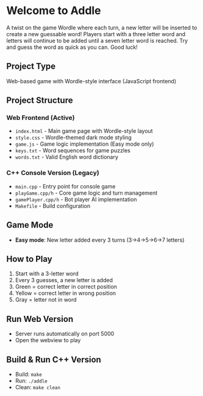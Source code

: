 # Welcome to Addle
A twist on the game Wordle where each turn, a new letter will be inserted to create a new guessable word! Players start with a three letter word and letters will continue to be added until a seven letter word is reached. 
Try and guess the word as quick as you can. Good luck!

## Project Type
Web-based game with Wordle-style interface (JavaScript frontend)

## Project Structure
### Web Frontend (Active)
- `index.html` - Main game page with Wordle-style layout
- `style.css` - Wordle-themed dark mode styling
- `game.js` - Game logic implementation (Easy mode only)
- `keys.txt` - Word sequences for game puzzles
- `words.txt` - Valid English word dictionary

### C++ Console Version (Legacy)
- `main.cpp` - Entry point for console game
- `playGame.cpp/h` - Core game logic and turn management
- `gamePlayer.cpp/h` - Bot player AI implementation
- `Makefile` - Build configuration

## Game Mode
- **Easy mode**: New letter added every 3 turns (3→4→5→6→7 letters)

## How to Play
1. Start with a 3-letter word
2. Every 3 guesses, a new letter is added
3. Green = correct letter in correct position
4. Yellow = correct letter in wrong position
5. Gray = letter not in word

## Run Web Version
- Server runs automatically on port 5000
- Open the webview to play

## Build & Run C++ Version
- Build: `make`
- Run: `./addle`
- Clean: `make clean`

